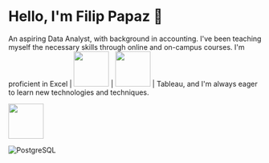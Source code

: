 # Hello, I'm Filip Papaz 👋

An aspiring Data Analyst, with background in accounting.
I've been teaching myself the necessary skills through online and on-campus courses. I'm proficient in Excel | <img src="https://user-images.githubusercontent.com/119366006/218660157-c898a681-db13-401b-b920-b2888193b4dc.png" width="70"/>
 | <img src="PostgreSQL" width="70"/> | Tableau, and I'm always eager to learn new technologies and techniques.




<img src="![PostgreSQL](https://user-images.githubusercontent.com/119366006/218687421-66fd142a-912f-4a7d-811a-0703914a00e2.png)" width="70"/>

![PostgreSQL](https://user-images.githubusercontent.com/119366006/218687838-602adef4-c345-4222-a7c0-77008c746175.png)



<!--
**PapazF/PapazF** is a ✨ _special_ ✨ repository because its `README.md` (this file) appears on your GitHub profile.

Here are some ideas to get you started:

- 🔭 I’m currently working on ...
- 🌱 I’m currently learning ...
- 👯 I’m looking to collaborate on ...
- 🤔 I’m looking for help with ...
- 💬 Ask me about ...
- 📫 How to reach me: ...
- 😄 Pronouns: ...
- ⚡ Fun fact: ...

If you're looking for a [Type of Data Analyst You Want to Be, such as Junior Data Analyst or Data Scientist], please don't hesitate to get in touch! I'm eager to connect with others in the field and explore opportunities to build my career in data analysis.
-->
